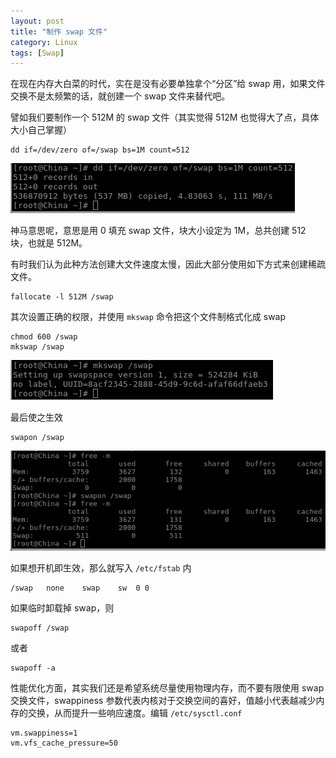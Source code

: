 ```yaml
---
layout: post
title: "制作 swap 文件"
category: Linux
tags: [Swap]
---
```


在现在内存大白菜的时代，实在是没有必要单独拿个“分区”给 swap 用，如果文件交换不是太频繁的话，就创建一个 swap 文件来替代吧。

譬如我们要制作一个 512M 的 swap 文件（其实觉得 512M 也觉得大了点，具体大小自己掌握）

    dd if=/dev/zero of=/swap bs=1M count=512

![dd swap](/cdn/images/2013/01/swap-dd.png "dd swap")

<!-- more -->

神马意思呢，意思是用 0 填充 swap 文件，块大小设定为 1M，总共创建 512 块，也就是 512M。

有时我们认为此种方法创建大文件速度太慢，因此大部分使用如下方式来创建稀疏文件。

    fallocate -l 512M /swap

其次设置正确的权限，并使用 `mkswap` 命令把这个文件制格式化成 swap

    chmod 600 /swap
    mkswap /swap

![make swap](/cdn/images/2013/01/swap-mk.png "make swap")

最后使之生效

    swapon /swap

![swapon](/cdn/images/2013/01/swap-on.png "swapon")

如果想开机即生效，那么就写入 `/etc/fstab` 内

    /swap	none	swap	sw	0 0

如果临时卸载掉 swap，则

    swapoff /swap

或者

    swapoff -a

性能优化方面，其实我们还是希望系统尽量使用物理内存，而不要有限使用 swap 交换文件，swappiness 参数代表内核对于交换空间的喜好，值越小代表越减少内存的交换，从而提升一些响应速度。编辑 `/etc/sysctl.conf`

    vm.swappiness=1
    vm.vfs_cache_pressure=50

